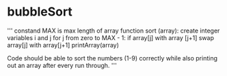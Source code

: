 # bubbleSort
'''
constand MAX is max length of array
function sort (array):
  create integer variables i and j
  for j from zero to MAX - 1:
    if array[j] with array [j+1]
      swap array[j] with array[j+1]
      printArray(array)

Code should be able to sort the numbers (1-9) correctly while also printing out an array after every run through.
'''
